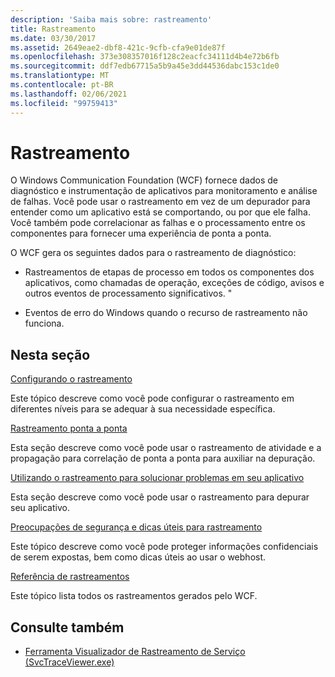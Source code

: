 ```yaml
---
description: 'Saiba mais sobre: rastreamento'
title: Rastreamento
ms.date: 03/30/2017
ms.assetid: 2649eae2-dbf8-421c-9cfb-cfa9e01de87f
ms.openlocfilehash: 373e308357016f128c2eacfc34111d4b4e72b6fb
ms.sourcegitcommit: ddf7edb67715a5b9a45e3dd44536dabc153c1de0
ms.translationtype: MT
ms.contentlocale: pt-BR
ms.lasthandoff: 02/06/2021
ms.locfileid: "99759413"
---
```

# <a name="tracing"></a>Rastreamento

O Windows Communication Foundation (WCF) fornece dados de diagnóstico e instrumentação de aplicativos para monitoramento e análise de falhas. Você pode usar o rastreamento em vez de um depurador para entender como um aplicativo está se comportando, ou por que ele falha. Você também pode correlacionar as falhas e o processamento entre os componentes para fornecer uma experiência de ponta a ponta.  
  
 O WCF gera os seguintes dados para o rastreamento de diagnóstico:  
  
- Rastreamentos de etapas de processo em todos os componentes dos aplicativos, como chamadas de operação, exceções de código, avisos e outros eventos de processamento significativos. "  
  
- Eventos de erro do Windows quando o recurso de rastreamento não funciona.  
  
## <a name="in-this-section"></a>Nesta seção  

 [Configurando o rastreamento](configuring-tracing.md)  
  
 Este tópico descreve como você pode configurar o rastreamento em diferentes níveis para se adequar à sua necessidade específica.  
  
 [Rastreamento ponta a ponta](end-to-end-tracing.md)  
  
 Esta seção descreve como você pode usar o rastreamento de atividade e a propagação para correlação de ponta a ponta para auxiliar na depuração.  
  
 [Utilizando o rastreamento para solucionar problemas em seu aplicativo](using-tracing-to-troubleshoot-your-application.md)  
  
 Esta seção descreve como você pode usar o rastreamento para depurar seu aplicativo.  
  
 [Preocupações de segurança e dicas úteis para rastreamento](security-concerns-and-useful-tips-for-tracing.md)  
  
 Este tópico descreve como você pode proteger informações confidenciais de serem expostas, bem como dicas úteis ao usar o webhost.  
  
 [Referência de rastreamentos](traces-reference.md)  
  
 Este tópico lista todos os rastreamentos gerados pelo WCF.  
  
## <a name="see-also"></a>Consulte também

- [Ferramenta Visualizador de Rastreamento de Serviço (SvcTraceViewer.exe)](../../service-trace-viewer-tool-svctraceviewer-exe.md)
